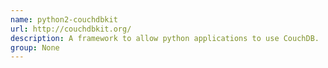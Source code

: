 ```yaml
---
name: python2-couchdbkit
url: http://couchdbkit.org/
description: A framework to allow python applications to use CouchDB.
group: None
---
```

